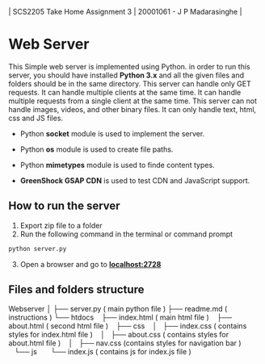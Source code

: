 | SCS2205 Take Home Assignment 3 |  20001061 - J P Madarasinghe |
# **Web Server**

This Simple web server is implemented using Python. in order to run this server, you should have installed **Python 3.x** and all the given files and folders should be in the same directory.
This server can handle only GET requests. It can handle multiple clients at the same time. It can handle multiple requests from a single client at the same time.
This server can not handle images, videos, and other binary files. It can only handle text, html, css and JS files.

- Python **socket** module is used to implement the server.

- Python **os** module is used to create file paths.

- Python **mimetypes** module is used to finde content types.

- **GreenShock GSAP CDN** is used to test CDN and JavaScript support.

## **How to run the server**
1. Export zip file to a folder
2. Run the following command in the terminal or command prompt
```bash
python server.py
```
3. Open a browser and go to [**localhost:2728**](http:/localhost:2728)



## **Files and folders structure**


Webserver
│
├── server.py ( main python file )
├── readme.md ( instructions )
└── htdocs
    ├── index.html ( main html file )
    ├── about.html ( second html file )
    ├── css
    │   ├── index.css ( contains styles for index.html file )
    │   ├── about.css ( contains styles for about.html file )
    │   ├── nav.css (contains styles for navigation bar )     
    └── js
        └── index.js ( contains js for index.js file )

